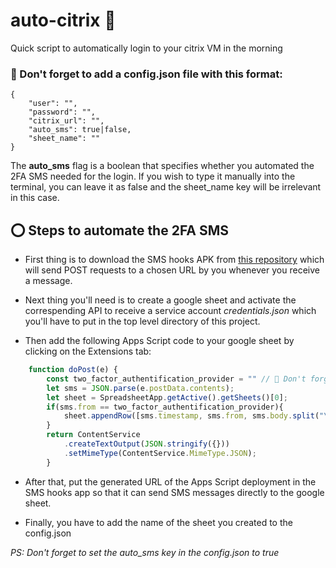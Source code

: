 # auto-citrix 🤖
Quick script to automatically login to your citrix VM in the morning

### 🛑 Don't forget to add a config.json file with this format:

    {
        "user": "",
        "password": "",
        "citrix_url": "",
        "auto_sms": true|false,
        "sheet_name": ""
    }

The **auto_sms** flag is a boolean that specifies whether you automated the 2FA SMS needed for the login. If you wish to type it manually into the terminal, you can leave it as false and the sheet_name key will be irrelevant in this case.

## ⭕ Steps to automate the 2FA SMS

- First thing is to download the SMS hooks APK from [this repository](https://github.com/sa3dany/android-sms-hooks/releases) which will send POST requests to a chosen URL by you whenever you receive a message.

- Next thing you'll need is to create a google sheet and activate the correspending API to receive a service account *credentials.json* which you'll have to put in the top level directory of this project.

- Then add the following Apps Script code to your google sheet by clicking on the Extensions tab:

```javascript
    function doPost(e) {
        const two_factor_authentification_provider = "" // 🚨 Don't forget to fill in this variable
        let sms = JSON.parse(e.postData.contents);
        let sheet = SpreadsheetApp.getActive().getSheets()[0];
        if(sms.from == two_factor_authentification_provider){
            sheet.appendRow([sms.timestamp, sms.from, sms.body.split("\n")[0], "No"]);
        }
        return ContentService
            .createTextOutput(JSON.stringify({}))
            .setMimeType(ContentService.MimeType.JSON);
        }
```

- After that, put the generated URL of the Apps Script deployment in the SMS hooks app so that it can send SMS messages directly to the google sheet.

- Finally, you have to add the name of the sheet you created to the config.json

*PS: Don't forget to set the auto_sms key in the config.json to true*